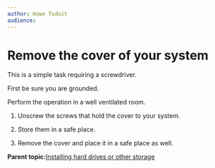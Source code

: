 ```yaml
---
author: Howe Tuduit
audience: 
---
```


# Remove the cover of your system

This is a simple task requiring a screwdriver.

First be sure you are grounded.

Perform the operation in a well ventilated room.

1.  Unscrew the screws that hold the cover to your system.

2.  Store them in a safe place.

3.  Remove the cover and place it in a safe place as well.


**Parent topic:**[Installing hard drives or other storage](../tasks/installstorage.md)

